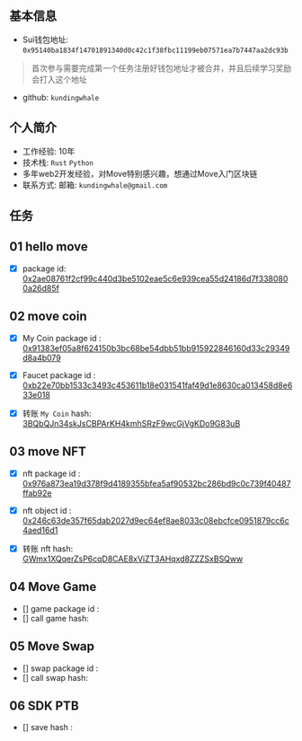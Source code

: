 ## 基本信息
- Sui钱包地址: `0x95140ba1834f14701891340d0c42c1f38fbc11199eb07571ea7b7447aa2dc93b`
> 首次参与需要完成第一个任务注册好钱包地址才被合并，并且后续学习奖励会打入这个地址
- github: `kundingwhale`

## 个人简介
- 工作经验: 10年
- 技术栈: `Rust` `Python`
- 多年web2开发经验，对Move特别感兴趣，想通过Move入门区块链
- 联系方式: 邮箱: `kundingwhale@gmail.com` 

## 任务

##   01 hello move  
- [x] package id: [0x2ae08761f2cf99c440d3be5102eae5c6e939cea55d24186d7f3380800a26d85f](https://testnet.suivision.xyz/package/0x2ae08761f2cf99c440d3be5102eae5c6e939cea55d24186d7f3380800a26d85f?tab=Code)

##   02 move coin
- [x] My Coin package id : [0x91383ef05a8f624150b3bc68be54dbb51bb915922846160d33c29349d8a4b079](https://suivision.xyz/package/0x91383ef05a8f624150b3bc68be54dbb51bb915922846160d33c29349d8a4b079?tab=Code)
- [x] Faucet package id : [0xb22e70bb1533c3493c453611b18e031541faf49d1e8630ca013458d8e633e018](https://suivision.xyz/package/0xb22e70bb1533c3493c453611b18e031541faf49d1e8630ca013458d8e633e018?tab=Code)
- [x] 转账 `My Coin` hash: [3BQbQJn34skJsCBPArKH4kmhSRzF9wcGjVgKDo9G83uB](https://suivision.xyz/txblock/3BQbQJn34skJsCBPArKH4kmhSRzF9wcGjVgKDo9G83uB)


##   03 move NFT
- [x] nft package id : [0x976a873ea19d378f9d4189355bfea5af90532bc286bd9c0c739f40487ffab92e](https://suivision.xyz/package/0x976a873ea19d378f9d4189355bfea5af90532bc286bd9c0c739f40487ffab92e)
- [x] nft object id : [0x246c63de357f65dab2027d9ec64ef8ae8033c08ebcfce0951879cc6c4aed16d1](https://suivision.xyz/object/0x246c63de357f65dab2027d9ec64ef8ae8033c08ebcfce0951879cc6c4aed16d1)
- [x] 转账 nft  hash: [GWmx1XQqerZsP6cqD8CAE8xViZT3AHqxd8ZZZSxBSQww](https://suivision.xyz/txblock/GWmx1XQqerZsP6cqD8CAE8xViZT3AHqxd8ZZZSxBSQww?tab=Overview)


##   04 Move Game
- [] game package id :
- [] call game hash:

##   05 Move Swap
- [] swap package id :
- [] call swap hash:

##   06 SDK PTB
- [] save hash :
